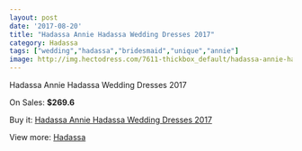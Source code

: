 ```yaml
---
layout: post
date: '2017-08-20'
title: "Hadassa Annie Hadassa Wedding Dresses 2017"
category: Hadassa
tags: ["wedding","hadassa","bridesmaid","unique","annie"]
image: http://img.hectodress.com/7611-thickbox_default/hadassa-annie-hadassa-wedding-dresses-2013.jpg
---
```

Hadassa Annie Hadassa Wedding Dresses 2017

On Sales: **$269.6**
<a href="https://www.hectodress.com/hadassa/3774-hadassa-annie-hadassa-wedding-dresses-2013.html"><amp-img layout="responsive" width="600" height="600" src="//img.hectodress.com/7611-thickbox_default/hadassa-annie-hadassa-wedding-dresses-2013.jpg" alt="Hadassa Annie Hadassa Wedding Dresses 2017 0" /></a>
<a href="https://www.hectodress.com/hadassa/3774-hadassa-annie-hadassa-wedding-dresses-2013.html"><amp-img layout="responsive" width="600" height="600" src="//img.hectodress.com/7612-thickbox_default/hadassa-annie-hadassa-wedding-dresses-2013.jpg" alt="Hadassa Annie Hadassa Wedding Dresses 2017 1" /></a>

Buy it: [Hadassa Annie Hadassa Wedding Dresses 2017](https://www.hectodress.com/hadassa/3774-hadassa-annie-hadassa-wedding-dresses-2013.html "Hadassa Annie Hadassa Wedding Dresses 2017")

View more: [Hadassa](https://www.hectodress.com/67-hadassa "Hadassa")